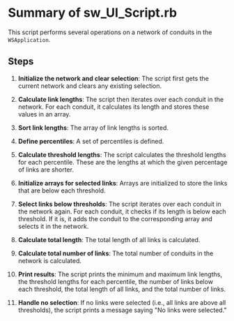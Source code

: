 # Summary of sw_UI_Script.rb

This script performs several operations on a network of conduits in the `WSApplication`.

## Steps

1. **Initialize the network and clear selection**: The script first gets the current network and clears any existing selection.

2. **Calculate link lengths**: The script then iterates over each conduit in the network. For each conduit, it calculates its length and stores these values in an array.

3. **Sort link lengths**: The array of link lengths is sorted.

4. **Define percentiles**: A set of percentiles is defined.

5. **Calculate threshold lengths**: The script calculates the threshold lengths for each percentile. These are the lengths at which the given percentage of links are shorter.

6. **Initialize arrays for selected links**: Arrays are initialized to store the links that are below each threshold.

7. **Select links below thresholds**: The script iterates over each conduit in the network again. For each conduit, it checks if its length is below each threshold. If it is, it adds the conduit to the corresponding array and selects it in the network.

8. **Calculate total length**: The total length of all links is calculated.

9. **Calculate total number of links**: The total number of conduits in the network is calculated.

10. **Print results**: The script prints the minimum and maximum link lengths, the threshold lengths for each percentile, the number of links below each threshold, the total length of all links, and the total number of links.

11. **Handle no selection**: If no links were selected (i.e., all links are above all thresholds), the script prints a message saying "No links were selected."